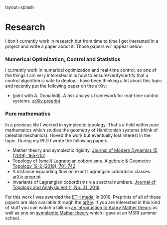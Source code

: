 layout=splash

# Research

I don't currently work in research but from time to time I get interested in a project and write a paper about it. Those papers will appear below.

### Numerical Optimization, Control and Statistics

I currently work in numerical optimization and real-time control, so one of the things I am very interested in is how to ensure/verify/certify that a control algorithm is safe to deploy. I have been thinking a lot about this topic and recently put the following paper on the arXiv:

- (joint with A. Domahidi). A risk analysis framework for real-time control systems. [arXiv preprint](https://arxiv.org/abs/2105.12225)

### Pure mathematics

In a previous life I worked in symplectic topology. That's a field within pure mathematics which studies the geometry of Hamiltonian systems (think of celestial mechanics). I loved the work but eventually lost interest in the topic. During my PhD I wrote the following papers.

- Mather theory and symplectic rigidity. [Journal of Modern Dynamics 15 (2019), 165-207](https://www.aimsciences.org/article/doi/10.3934/jmd.2019018)
- Topology of (small) Lagrangian cobordisms. [Algebraic & Geometric Topology 19-2 (2019), 701-742](https://msp.org/agt/2019/19-2/p03.xhtml)
- A distance expanding flow on exact Lagrangian cobordism classes. [arXiv preprint](https://arxiv.org/abs/1608.05821)
- Invariants of Lagrangian cobordisms via spectral numbers. [Journal of Topology and Analysis Vol 11, No. 01, 2019](https://www.worldscientific.com/doi/abs/10.1142/S1793525319500092)

For this work I was awarded the [ETH medal](https://ethz.ch/en/the-eth-zurich/education/awards/eth-medal.html) in 2019. Preprints of all of these papers are also available through the [arXiv](https://arxiv.org/search/?searchtype=author&query=Bisgaard%2C+M+R). If you are interested in this kind of stuff you can watch a talk on [an introduction to Aubry Mather theory](http://www.msri.org/summer_schools/825/schedules/24331) as well as one on [symplectic Mather theory](http://www.msri.org/summer_schools/825/schedules/24314) which I gave at an MSRI summer school.

